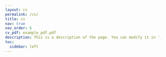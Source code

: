 ```yaml
---
layout: cv
permalink: /cv/
title: cv
nav: true
nav_order: 6
cv_pdf: example_pdf.pdf
description: This is a description of the page. You can modify it in '_pages/cv.md'. You can also change or remove the top pdf download button.
toc:
  sidebar: left
---
```

